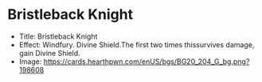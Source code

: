 # Bristleback Knight
- Title:  Bristleback Knight
- Effect:  Windfury. Divine Shield.The first two times thissurvives damage, gain Divine Shield.
- Image:  https://cards.hearthpwn.com/enUS/bgs/BG20_204_G_bg.png?198608
